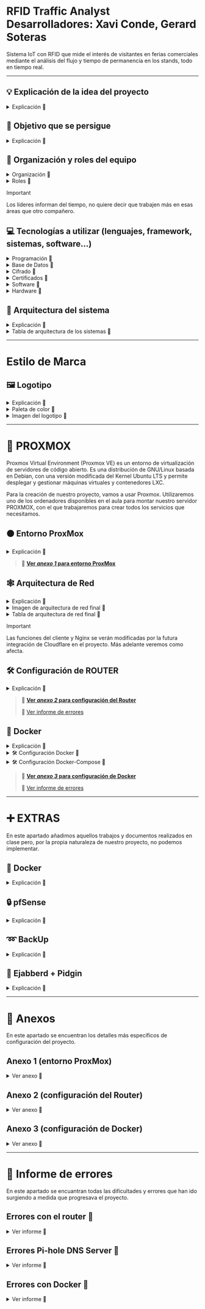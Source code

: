 # RFID Traffic Analyst <br> Desarrolladores: Xavi Conde, Gerard Soteras
Sistema IoT con RFID que mide el interés de visitantes en ferias comerciales mediante el análisis del flujo y tiempo de permanencia en los stands, todo en tiempo real.
<hr>

## 💡  Explicación de la idea del proyecto
<details>
  <summary>Explicación 🔽</summary>
  
  En este proyecto exploraremos el mundo de los dispositivos IoT y la tecnología de transmisión por radiofrecuencia. Abordaremos temas como las ondas de radio y los distintos tipos de frecuencias existentes, en un ámbito innovador y en continuo desarrollo como el de los dispositivos IoT. Para ello, hemos optado por trabajar con la tecnología RFID, que combina los aspectos técnicos que buscamos analizar y desarrollar en este proyecto.
  
  El sistema funcionará de la siguiente manera: a los participantes se les proporcionarán etiquetas RFID pasivas, que serán detectadas por antenas RFID estratégicamente colocadas en el recinto. Estas antenas, conectadas a un lector RFID integrado en una Raspberry Pi, ampliarán el alcance de la señal según el tamaño del espacio. Los datos recopilados en tiempo real serán almacenados en una base de datos para su posterior análisis, generando informes que permitirán interpretar las preferencias del público y optimizar futuras estrategias.
  
  El objetivo principal es diseñar un sistema IoT para recopilar información en ferias comerciales, proporcionando a las empresas datos valiosos sobre el interés que generan entre los asistentes. Este sistema permitirá realizar un conteo preciso de las personas que se aproximan a cada puesto, así como medir el tiempo que permanecen en ellos. Además, la información recopilada se utilizará para obtener una visión general de los intereses del público, ayudando a las empresas a comprender mejor las preferencias de la población.

</details>

## 🎯  Objetivo que se persigue
<details>
  <summary>Explicación 🔽</summary>
  
  *Con todo esto hemos realizado la siguiente estructura, donde resume los objetivos que buscaremos cumplir.*

- **1 (Objetivo General)** - Diseñar y desarrollar una red de dispositivos IoT que utilice tecnología de transmisión por radiofrecuencia para recopilar y analizar datos en tiempo real.
- - **1.1 (Objetivo Específico)** - Programar dispositivos IoT capaces de interactuar mediante tecnología de radiofrecuencia.  
- - - **1.1.1 (Objetivo Operativo)** - Implementar placas Raspberry Pi con antenas RFID compatibles para gestionar la detección y transmisión de datos.  
- - - **1.1.2 (Objetivo Operativo)** - Configurar y trabajar con etiquetas RFID pasivas para la identificación precisa de participantes.  

- **2 (Objetivo General)** - Aplicar el sistema IoT en ferias comerciales y eventos para generar datos valiosos sobre el comportamiento del público y mejorar estrategias empresariales.  
- - **2.1 (Objetivo Específico)** - Optimizar la autonomía y capacidad del sistema para recopilar y analizar datos en entornos dinámicos. 
- - - **2.1.1 (Objetivo Operativo)** - Recopilar datos en tiempo real sobre el número de asistentes, ubicación y tiempo de permanencia en cada puesto.  
- - **2.2 (Objetivo Específico)** - Asegurar la integridad, confidencialidad y disponibilidad de los datos recopilados por el sistema.
- - - **2.2.1 (Objetivo Operativo)** - Implementar reglas de acceso y control en la base de datos para garantizar la seguridad de la información.
- - - **2.2.2 (Objetivo Operativo)** - Usar protocolos cifrados para la transmisión de datos y mantener copias de seguridad automáticas para prevenir pérdida de información.  


</details>

## 📝  Organización y roles del equipo
<details>
  <summary>Organización 🔽</summary>
  Al ser un grupo que en el primer año del grado ya trabajamos juntos en varios proyectos, la organización resultó sencilla.
  Hemos decidido que todos haremos de todo, pero cada uno tendrá un rol de “líder” en cada apartado en el que hemos distribuido el proyecto, este líder será el encargado únicamente de marcar el ritmo y de comunicar al resto del grupo cómo vamos en relación con los objetivos y fechas acordados al inicio.
  
  Al final de cada clase se pondrá en común el trabajo de cada integrante, con el objetivo de que todas las personas en todo momento sepan que se ha hecho ese día y si algún día hay una baja, que se pueda seguir trabajando con normalidad.
  En el aspecto de las tareas, todos haremos todas las tareas, sin excepción.
</details>

<details>
  <summary>Roles 🔽</summary>  
  
  - Xavi - Programación, Proxmox, gestores de tareas y escritos (GitHub)
  - Gerard - BBDD, Hardware, Redes, escritos (GitHub)
</details>

> [!IMPORTANT]
> Los líderes informan del tiempo, no quiere decir que trabajen más en esas áreas que otro compañero.

## 💻  Tecnologías a utilizar (lenguajes, framework, sistemas, software...)
<details>
  <summary>Programación 🔽</summary>

   - JavaScript
   - PHP
   - MySQL
   - Python
   - Arduino
</details>

<details>
  <summary>Base de Datos 🔽</summary>
  
  - MySQL database
</details>

<details>
  <summary>Cifrado 🔽</summary>
  
  En nuestro proyecto hemos elegido estas opciones de cifrado:
  - FALTA DECIDIR
</details>

<details>
  <summary>Certificados 🔽</summary>
  
  - OpenSSL -> TLS (de manera interna). 
  - Cloudflare SSL (de manera externa).
</details>

<details>
  <summary>Software 🔽</summary>
  
  - Visual Studio
  - Trello
  - GitHub
  - ChatGPT
</details>

<details>
  <summary>Hardware 🔽</summary>
  
  - Placa Aruino
  - Lector RFID
  - Tarjeta RFID
  - Cableado
</details>


## 🔨  Arquitectura del sistema
<details>
  <summary>Explicación 🔽</summary>
  
  Implementaremos una arquitectura basada en **tres capas**, diseñada para optimizar la recopilación, almacenamiento y análisis de datos provenientes de los dispositivos IoT con tecnología RFID. Esta estructura modular permite trabajar en cada capa de forma independiente, lo que facilita el desarrollo, la escalabilidad y el mantenimiento del sistema.
  
  Las tres capas se dividirán:
  - Capa de Dispositivos IoT (Cliente): Esta capa incluye las etiquetas RFID pasivas y las antenas RFID conectadas al Arduino. Los dispositivos detectan y transmiten los datos recopilados.
  - Capa de Procesamiento (Servidor): Encargada de recibir los datos desde los Arduinos, procesarlos, almacenarlos temporalmente y transferirlos a la base de datos central. Aquí se manejan las conexiones seguras y la lógica para garantizar la fiabilidad de los datos.
  - Capa de Almacenamiento y Análisis (BBDD): Se utiliza para almacenar de forma permanente los datos recopilados y procesados, permitiendo análisis posteriores. La base de datos será securizada para proteger la integridad y confidencialidad de la información.
</details>

<details>
  <summary>Tabla de arquitectura de los sistemas 🔽</summary>
  
  | Máquina       | S.O                  | Almacenamiento / Memoria| Servicio     | 
  |---------------|----------------------|-------------------------|--------------|
  | **Proxmox**   |Proxmox-VE 8.2        | 93Gb / 8Gb              |  Hypervisor  |
  | **Router**    |Ubuntu server 22.04.2 | 14Gb / 4Gb              |  DHCP        |
  | **Pi-Hole**   |Debian 12.7.0         | 14Gb / 512Mb            |      DNS     |
  | **BackUp**    |Contenedor LXC        | 15Gb / 512Mb            | BackUp MySQL |
  | **Arduino**   |                      |                         | Lector RFID  |
  | **Docker**    |Ubuntu server 22.04.2 | 35Gb / 4Gb              | Contenedores |
  | **MySQL**     |  Contenedor Docker   |                         |Base de datos |
  | **Nginx**     |  Contenedor Docker   |                         | Hosting Web  |

</details>

<hr>

# Estilo de Marca
## 🖼️ Logotipo
<details>
  <summary>Explicación 🔽</summary>
  En este proyecto, hemos diseñado un logotipo que refleja los valores de innovación y dinamismo asociados a nuestra tecnología RFID. La forma principal está inspirada en una onda, un elemento que simboliza tanto la conectividad como el flujo constante de información, pilares fundamentales de nuestra actividad. La onda se presenta atravesando un objeto, lo que transmite una sensación de movimiento y energía, reforzando la idea de una tecnología que nunca se detiene y que conecta de manera fluida diferentes elementos.
  
  Los colores principales seleccionados para el logotipo son:
  - Azul (#136AD3): Representa la confianza, la estabilidad y el carácter tecnológico de nuestra marca. Es un color asociado tradicionalmente con la innovación y la precisión técnica.
  - Naranja (#F26419): Un tono vibrante que aporta energía, creatividad y entusiasmo, equilibrando la seriedad del azul con un toque más humano y cercano.
  
  Como color auxiliar, se utiliza el negro (#000000), que añade contraste, elegancia y versatilidad al diseño, permitiendo que el logotipo funcione eficazmente en una variedad de aplicaciones y contextos.
</details>

<details>
  <summary>Paleta de color 🔽</summary>
  
![paleta de color](assets/paleta_rfid.png)
</details>
  
<details>
  <summary>Imagen del logotipo 🔽</summary>

![logotipo rfid](assets/rfid_logo.png)
</details>

<hr>

# 🚀 PROXMOX
Proxmox Virtual Environment (Proxmox VE) es un entorno de virtualización de servidores de código abierto. Es una distribución de GNU/Linux basada en Debian, con una versión modificada del Kernel Ubuntu LTS​ y permite desplegar y gestionar máquinas virtuales y contenedores LXC.

Para la creación de nuestro proyecto, vamos a usar Proxmox. Utilizaremos uno de los ordenadores disponibles en el aula para montar nuestro servidor PROXMOX, con el que trabajaremos para crear todos los servicios que necesitamos.

## 🟠  Entorno ProxMox
<details>
  <summary>Explicación 🔽</summary>
  Dentro de Proxmox, configuraremos una red NAT para que todas las máquinas virtuales tengan conectividad interna.
  
  El sistema contará con cuatro servidores Ubuntu con funciones específicas:
  - Router virtual (DHCP): Gestionará el tráfico de red y asignará direcciones IP mediante DHCP.
  - Servidor Pi-Hole (DNS): Actuará como servidor DNS para todos los dispositivos dentro de la red, mejorando la gestión de nombres y bloqueando contenido no deseado.
  - Servidor de contenedores (Docker): Alojará nuestra base de datos y un servicio NGINX, que en el futuro permitirá el manejo individualizado de datos para cada empresa en las ferias.
  - Servidor de backups (Contenedor): Almacenará copias de seguridad de la base de datos para garantizar la integridad y disponibilidad de la información.
  
  Para crear la red NAT con la que se comunicarán las máquinas dentro de Proxmox, añadiremos un "Linux Bridge" y lo configuraremos para crear la red interna, a la que llamaremos vmbr1. Por defecto, la red externa (en nuestro caso la del aula) se llama vmbr0.
  El proceso que seguimos fue el siguiente: primero, instalamos y configuramos la máquina router. Al añadir la máquina, le asignamos la nueva interfaz de red que creamos anteriormente en el apartado de hardware. Una vez configurado el router, duplicamos la máquina para crear el equipo cliente, y modificamos el netplan para que tenga su propia dirección IP dentro de la red interna. 
  
  ### Configuración de QEMU
  Instalaremos en el router el paquete qemu-guest-agent. Gracias a esto, podremos administrar las máquinas virtuales de una manera más fácil.
  Una vez instalado en las máquinas, es necesario configurar las máquinas virtuales que nos ofrece Proxmox.
</details>

> 📎 [**Ver _anexo 1_ para entorno ProxMox**](#anexo-1-entorno-proxmox)

## 🕸️  Arquitectura de Red
<details>
  <summary>Explicación 🔽</summary>
  
  El sistema estará dividido en dos redes principales:
  - IOT Evento: Donde se encuentran las etiquetas RFID que llevarán los asistentes en el evento. Estas etiquetas se comunican con los lectores RFID a través de una antena. Los lectores capturan los datos y los envían a nuestro servidor en el evento, que ejecuta Proxmox.
  - Red Proxmox: Red interna donde estarán los servicios esenciales del sistema.
  
  Dentro del entorno virtualizado en Proxmox, tendremos varios servidores con funciones específicas:
  - Router Virtual (DHCP): Conecta ambas redes y asigna direcciones IP dentro de la Red Proxmox.
  - Servidor Pi-Hole (DNS): Actúa como servidor DNS para todos los dispositivos dentro de la red, facilitando la gestión de nombres de dominio.
  - Servidor de contenedores (Docker): Alojará nuestra base de datos MySQL y un servicio Nginx, que permitirá a las empresas de los stands acceder a una página privada con los datos recopilados por su antena RFID.
  - Servidor de backups (Contenedor): Se encargará de realizar copias de seguridad de la base de datos para garantizar la integridad y disponibilidad de la información.

  Para crear la red NAT con la que se comunicarán las máquinas dentro de Proxmox, añadiremos un Linux Bridge (vmbr1) para la red interna, manteniendo vmbr0 como la conexión externa del evento.
</details>

<details>
  <summary>Imagen de arquitectura de red final 🔽</summary>
  
  ![diagrama de red](assets/diagrama_red.png)
</details>

<details>
  <summary>Tabla de arquitectura de red final 🔽</summary>
  
  | Máquinas         | IP                                         | IP Gateway                          | Red                           |
  |------------------|--------------------------------------------|-------------------------------------|-------------------------------|
  | Proxmox          | 100.77.20.113                              | 100.77.20.1                         | 100.77.20.0/24                |
  | Router           | 100.77.20.77 (externa)<br>10.20.30.1 (interna) | 100.77.20.1 (externa)<br>10.20.30.1 (interna) | vmbr0 (100.77.20.0/24)<br>vmbr1 (10.20.30.0/24) |
  | Pihole           | 10.20.30.10                                | 10.20.30.1                          | vmbr1 (10.20.30.0/24)         |
  | Docker           | 10.20.30.15                                | 10.20.30.1                          | vmbr1 (10.20.30.0/24)         |
  | Docker > Portainer | 10.20.30.15:9443                         | 10.20.30.1                          | vmbr1 (10.20.30.0/24)         |
  | Docker > MySQL   | 10.20.30.15:1234                           | 10.20.30.1                          | vmbr1 (10.20.30.0/24)         |
  | Docker > PHPMyAdmin | 10.20.30.15:8080                        | 10.20.30.1                          | vmbr1 (10.20.30.0/24)         |
  | Docker > Nginx   | 10.20.30.15:88                             | 10.20.30.1                          | vmbr1 (10.20.30.0/24)         |
  | Contenedor BKP   | 10.20.30.16                                | 10.20.30.1                          | vmbr1 (10.20.30.0/24)         |


</details>

> [!IMPORTANT]
> Las funciones del cliente y Nginx se verán modificadas por la futura integración de Cloudflare en el proyecto. Más adelante veremos como afecta.

## 🛠️  Configuración de ROUTER
<details>
  <summary>Explicación 🔽</summary>
  Primero configuramos la red del router. Para ello cambiaremos el netplan ajustando las IP según la red, virtual o aula. Con ens18 identificaremos la red del aula y con ens19 la red virtual.
  Además, hemos implementado el servicio de DHCP en el router para que todos los dispositivos que estén dentro de la red virtual puedan obtener una IP sin necesidad de asignarla manualmente.
  
  ### Configuración de DHCP
  Para configurar el servicio DHCP, primero lo instalaremos en el router con el comando correspondiente. Luego crearemos una copia de seguridad del archivo de configuración para conservar la configuración original. Procederemos a editar el archivo de configuración y, en nuestro caso, hemos asignado el rango de IPs de *10.20.30.20* a *10.20.30.50*.
  
  También configuraremos distintas IPs para que siempre se asignen a las máquinas con los servicios de nuestra red de Proxmox, haciendo uso de su MAC. Gracias a esto conseguimos que siempre que se inicien las máquinas, tengan la misma dirección IP. Además, modificaremos el archivo ```isc-dhcp-server``` para indicar al router que funcione como servidor DHCP en la interfaz ens19.

```
# comandos usados

sudo apt install isc-dhcp-server                        # instalación del servicio DHCP
sudo cp /etc/dhcp/dhcpd.conf /etc/dhcp/dhcpd.conf.BKP   # creación de la copia de archivo
sudo nano /etc/dhcp/dhcpd.conf                          # modificación del archivo de configuración
sudo nano /etc/default/isc-dhcp-server                  # modificación del archivo de asiganción de interfaz
```

  ### Configuración de IPTables ⚠️
</details>

> 📎 [**Ver _anexo 2_ para configuración del Router**](#anexo-2-configuración-del-router)
>
> 🚩 [Ver informe de errores](#errores-con-el-router)


## 󠁧󠁢󠁷🐋 Docker
<details>
  <summary>Explicación 🔽</summary>
  
  En nuestro proyecto, utilizaremos Docker para optimizar recursos y simplificar la gestión de nuestras aplicaciones.
  Docker nos permitirá desplegar contenedores ligeros, asegurando que cada servicio se ejecute de manera aislada y eficiente. Esto facilitará el desarrollo, la escalabilidad y el mantenimiento del sistema, ya que cada componente (base de datos, servidor web, herramientas de gestión, etc.) estará empaquetado en su propio contenedor con todas sus dependencias.
</details>

<details>
  <summary>🛠️  Configuración Docker 🔽</summary>

Para desplegar nuestros contenedores, primero creamos una máquina virtual en Proxmox, a la cual le asignamos la IP fija `10.20.30.15` dentro de nuestra red interna.

Una vez creada la VM, procedimos a instalar Docker. Como solo usamos un usuario llamado "docker", añadiremos dicho usuario al grupo de Docker y le damos todos los permisos para que pueda crear y administrar los contenedores. 

Para facilitar la administración visual de los contenedores, instalamos Portainer como un contenedor en Docker.

Para gestionar los contenedores, accedemos a Portainer desde una máquina virtual con Debian Desktop, ingresando en el navegador la Ip del equipo seguido del puerto que configuramos para portainer. `10.20.30.15:9443`
Aquí podemos visualizar y administrar nuestros contenedores de forma intuitiva, facilitando la gestión de servicios como la base de datos, Nginx y otros.

```bash
# comandos usados

###
instalación docker

sudo apt update && sudo apt upgrade -y # actualizar paquetes
sudo apt install -y apt-transport-https ca-certificates curl software-properties-common # instalar dependencias necesarias
curl -fsSL https://download.docker.com/linux/ubuntu/gpg | sudo gpg --dearmor -o /usr/share/keyrings/docker-archive-keyring.gpg # agregar la clave GPG de Docker
echo "deb [arch=$(dpkg --print-architecture) signed-by=/usr/share/keyrings/docker-archive-keyring.gpg] https://download.docker.com/linux/ubuntu $(lsb_release -cs) stable" | sudo tee /etc/apt/sources.list.d/docker.list > /dev/null # agregar el repositorio oficial de Docker
sudo apt update
sudo apt install -y docker-ce docker-ce-cli containerd.io # instalar docker
docker --version # verificar si docker está correctamente instalado

###

sudo usermod -aG docker $USER  # Agregar usuario al grupo Docker (requiere reiniciar sesión)

docker run -d -p 8000:8000 -p 9443:9443 --name portainer --restart=always -v /var/run/docker.sock:/var/run/docker.sock -v portainer_data:/data portainer/portainer-ce:latest  # creación de contenedor portainer 
```
</details>

<details>
  <summary>🛠️  Configuración Docker-Compose 🔽</summary>

  Para agilizar el despliegue de los contenedores que contendrán nuestra página web y base de datos, utilizamos Docker-Compose. Con esta herramienta, podemos definir y gestionar múltiples servicios en un solo archivo de configuración `(docker-compose.yml)`, lo que facilita la implementación y administración del entorno.

  [📑 Archivo de configuración docker-compose](assets/docker-compose.yml)

  📑 **Servicios incluidos**
  | Servicio     | Función                                        |
  |--------------|------------------------------------------------|
  | **PHP-FPM**  | Procesamiento de archivos PHP                  |
  | **MySQL**    | Base de datos para almacenamiento de información |
  | **phpMyAdmin** | Interfaz web para gestionar MySQL            |
  | **Nginx**    | Servidor web que maneja las peticiones HTTP    |

  Con esta configuración, conseguimos un entorno completo con PHP, MySQL, phpMyAdmin y Nginx, todos conectados en una red interna de Docker (app-network), lo que facilita la gestión y escalabilidad de nuestra aplicación.

  ```bash
# comandos usados

sudo apt install -y docker-compose  # instalar docker-compose
docker-compose up -d  # crear los contenedores en segundo plano
docker ps  # verificar que los contenedores están corriendo 
  ```
  
</details>

> 📎 [**Ver _anexo 3_ para configuración de Docker**](#anexo-3-configuración-de-docker)
>
> 🚩 [Ver informe de errores](#errores-con-docker)

<hr>

# ➕ EXTRAS
En este apartado añadimos aquellos trabajos y documentos realizados en clase pero, por la propia naturaleza de nuestro proyecto, no podemos implementar.

## 󠁧󠁢󠁷🐋 Docker
<details>
  <summary>Explicación 🔽</summary>

Docker ofrece un método unificado para ejecutar su código. Actúa como un sistema operativo diseñado específicamente para contenedores. Así como una máquina virtual abstrae el hardware del servidor, los contenedores en Docker abstraen y virtualizan el sistema operativo del servidor, simplificando su gestión.

> 🗞️ [**Documento Preguntas frecuentes de Docker**](assets/files/RfidTrafficAnalyst_Preguntas%20frecuentes%20Docker.pdf)
> 
> 🛠️ [**Ver la implementación de Docker en el proyecto.**](#-docker)

</details>

## 🔒 pfSense

<details>
  <summary>Explicación 🔽</summary>

pfSense es una distribución de firewall y enrutador basada en FreeBSD, diseñada para ofrecer seguridad y control de red de nivel empresarial. Es una solución de código abierto que permite gestionar el tráfico de la red, configurar VPNs, aplicar reglas de firewall avanzadas y monitorear el tráfico, todo desde una interfaz web intuitiva. Es ampliamente utilizado en entornos corporativos, educativos y domésticos por su flexibilidad, rendimiento y comunidad activa.

> 🗞️ [**Documento Guía de instalación pfSense**](assets/files/RfidTrafficAnalyst_pfSense_Guia%20de%20Usuario.pdf)

</details>

## ➿ BackUp

<details>
  <summary>Explicación 🔽</summary>
  
Backup es el proceso de crear copias de seguridad de datos para protegerlos contra pérdidas, fallos de hardware, ataques cibernéticos o errores humanos. Existen diferentes tipos de copias de seguridad, como completas, incrementales y diferenciales, y pueden almacenarse en dispositivos locales, servidores remotos o en la nube. Contar con una estrategia de backup adecuada es fundamental para garantizar la continuidad y seguridad de la información en cualquier entorno, ya sea personal o empresarial.

> 🗞️ [**Documento Guía de usaurio Backups**](assets/files/RfidTrafficAnalyst_Backup-script_Guia%20de%20usuario.pdf) || 🗞️ [**Documento Explicación scripts Backup**](assets/files/RfidTrafficAnalyst_Backup-script.pdf)
>
> ☕ [**Código Backup Base de Datos**](assets/scripts/backup_db.sh) || ☕ [**Código Backup de restauración**](assets/scripts/restore.sh) || ☕ [**Código Backup Full o incremental**](assets/scripts/backup_full_incremental.sh)

</details>

## 📧 Ejabberd + Pidgin

<details>
  <summary>Explicación 🔽</summary>

Ejabberd es un servidor de mensajería instantánea basado en el protocolo XMPP (Jabber). Es de código abierto, altamente escalable y utilizado para crear servicios de chat en tiempo real, como mensajería privada o grupal en aplicaciones y empresas.

Pidgin es un cliente de mensajería instantánea multiprotocolo que permite conectarse a diferentes servicios de chat (como XMPP, IRC o Discord) desde una sola aplicación. Es de código abierto y compatible con complementos para ampliar sus funciones.
> 🗞️ [**Documento Preguntas Frecuentes Ejabberd**](assets/files/RfidTrafficAnalyst_ChatTiempoReal_FAQs.pdf)
> 
> 🗞️ [**Página Guía de usuario Ejabberd + Pidgin**](https://gsoteras.gitbook.io/gsoteras/servidores/chat-tiempo-real)

</details>

<hr>

# 📎 Anexos
En este apartado se encuentran los detalles más específicos de configuración del proyecto.

## Anexo 1 (entorno ProxMox)
<details>
  <summary>Ver anexo 🔽</summary>
  
  ### Adaptador puente
  Asignamos al router que use un adaptador puente para que pueda comunicar el interior de la red, con el exterior. Esto lo hacemos configurando el vmbr0 con la red externa y añadiendo un nuevo adaptador vmbr1 con la IP de la red virtual.
  
  ![adaptador puente](assets/adaptador_puente_prox.png)
  ### Interfaz de red para el router
  Aquí podemos ver que una vez realizadas las acciones de la imagen anterior, el router ya nos reconocerá como hardware, las dos interfaces de red.
  
  ![interfaz red router](assets/interfaz_red_router.png)
  ### Panel de configuración para activar QEMU
  Activamos y configuramos la función QEMU, para que nos sea mucho más fácil trabajar con las IP's existentes sin necesidad de acceder a la máquina.
  
  ![configuración de proxmox qemu](assets/qemuproxmox.png)
  ### Configuración IPtables
</details>

## Anexo 2 (configuración del Router)
<details>
  <summary>Ver anexo 🔽</summary>
  
  ### Netplan del router
  Esta configuración es extremadamente importante para que el router garantice la total comunicación entre la red interna y la externa, en la primera parte vemos la configuración para la red 100.77.20.0/24 (externa) y en la segunda parte 10.20.30.0/24 (virtual).
  
  ![netplan de router](assets/netplan_router.png)
  ### Archivo sysctl
  Configuramos el router para que pueda hacer de gateway y pueda enrutar el tráfico de red para garantizar la comunicación en las redes presentes en el archivo "netplan".
  
  ![sysctl](assets/sysctl.png)
  ### Archivo de configuración DHCP en el router
  Añadimos y modificamos las lineas necesarias en para que el router haga de DHCP en la red 10.20.30.0/24. Para garantizar la seguridad y la redundancia de IP's dentro de esta red, además configuramos una línea para que empiece a asignar IP's a partir de la 10.20.30.20, para poder añadir contenedores, equipos y servidores sin que afecten a la asignacion de IP's. También especificamos que el servidor DNS se encuentra en la dirección IP 10.20.30.10.
  
  ![configuracion dhcp](assets/configuracion_dhcp.png)

  También añadiremos unas líneas para que siempre se asigne la misma IP a unos equipos determinados. Esto lo logramos asociando una IP a una MAC.

  ![configuracion dhcp MAC](assets/configuracion_dhcp_mac.png)
  ### Archivo de configuración ISC-DHCP en el router
  Con estas líneas le pedimos al router que asigne direcciones IP solo en la interfaz ens19 para IPv4, usando las rutas de configuración y PID predeterminadas. No está configurado para IPv6.

  ![configuracion isc](assets/router_isc_dhcp.png)
</details>

## Anexo 3 (configuración de Docker)
<details>
  <summary>Ver anexo 🔽</summary>
  
  ### Organización de directorios en Docker
  Para mantener nuestro proyecto ordenado y estructurado, hemos organizado los archivos y directorios de la siguiente manera. Gracias a esta estructura, docker-compose pude ejecutarse de forma correcta.

  ![directorios docker](assets/tree_docker.png)

  ### Archivo de configuración Nginx
  Para que nuestro servidor Nginx sirva correctamente nuestra aplicación, hemos modificado el archivo de configuración por defecto. En la imagen a continuación, se muestra el contenido del archivo `default.conf`, donde hemos ajustado la configuración para que apunte a nuestro archivo index.php y procese correctamente las peticiones a través de PHP-FPM.

  ![configuracion nginx](assets/default_conf_nginx.png)
  
</details>

<hr>

# 🚩 Informe de errores
En este apartado se encuantran todas las dificultades y errores que han ido surgiendo a medida que progresava el proyecto.

## Errores con el router 🚩
<details>
  <summary>Ver informe 🔽</summary>
A la hora de configurar el router, tuvimos sobre todo problemas con errores tipográficos. Esto sucedió tanto en la configuración de Netplan como en la configuración de las reglas de IPtables.
Además, tuvimos varios problemas al intentar guardar las reglas de IPtables, ya que, al reiniciar el router, algunas reglas desaparecían. Esto ocurría porque las reglas no se guardaban de modo persistente.
</details>
  
## Errores Pi-hole DNS Server 🚩
<details>
  <summary>Ver informe 🔽</summary>
  
  En la version de **Proxmox 8.2 y 8.3**, el archivo ```/etc/resolv.conf``` se sobrescribe automáticamente dos veces al reiniciar la máquina debido a:

  **1a vez:** *Servicio systemd-resolved:* Modifica el archivo de configuración DNS, de manera automática.

  **2a vez:** *Proxmox:* Sobrescribe el archivo durante el inicio del contenedor.

  Esto provoca que:
    **No** podemos modificar manualmente el archivo /etc/resolv.conf.
    **No** se pueden ejecutar scripts que cambien el archivo en el arranque del contenedor.
    **No** se puede filtrar el tráfico DNS adecuadamente.
    El DNS **siempre** se establece en 8.8.8.8, ignorando configuraciones internas.
    Entre muchas otras conseqüencias...
    
  ✅**SOLUCIÓN**
  **Paso 1:** *Detener el servicio systemd-resolved*
  Detenemos el servicio para evitar que sobrescriba el archivo DNS.
  
```
systemctl disable systemd-resolved
systemctl stop systemd-resolved
```

  **Paso 2:** *Configurar DNS en cada arranque. utilizando ```crontab```*

  Modificar el archivo crontab, ya que este archivo ejecuta instrucciones de manera persistente.

```
#Localizacion del archivo /tmp/crontab.RwAtVi/crontab
crontab -e
@reboot echo "nameserver 127.0.0.1" > /etc/resolv.conf #Añadir esta linea, dentro del archivo
```

  Esta línea asegura que el archivo ```/etc/resolv.conf``` apunte al servidor DNS local (127.0.0.1) en cada reinicio, evitando sobrescrituras por parte de Proxmox o systemd-resolved.
  Con estos pasos, se asegura que el contenedor de Pi-hole utilice su propio servidor DNS de manera persistente, permitiendo un filtrado efectivo del tráfico DNS y manteniendo la configuración deseada entre reinicios.
</details>

## Errores con Docker 🚩
<details>
  <summary>Ver informe 🔽</summary>
  
  El archivo ```rfid.sql``` que es el archivo donde se programa la base de datos daba errores con el docker-compose.yml.
  
  Probamos cambiando permisos, la ruta, el archivo .sql y él .yml... Pero no encontrábamos la solución.
  
  Al final decidimos programar la base de datos manualmente y empezó a funcionarnos a la perfección.
  
  ☕[Código Base de Datos ](assets/mysql.pdf)
</details>

